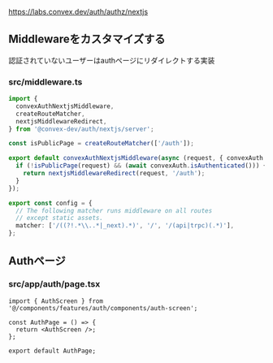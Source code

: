 https://labs.convex.dev/auth/authz/nextjs

## Middlewareをカスタマイズする

認証されていないユーザーはauthページにリダイレクトする実装

### src/middleware.ts

```ts
import {
  convexAuthNextjsMiddleware,
  createRouteMatcher,
  nextjsMiddlewareRedirect,
} from '@convex-dev/auth/nextjs/server';

const isPublicPage = createRouteMatcher(['/auth']);

export default convexAuthNextjsMiddleware(async (request, { convexAuth }) => {
  if (!isPublicPage(request) && (await convexAuth.isAuthenticated())) {
    return nextjsMiddlewareRedirect(request, '/auth');
  }
});

export const config = {
  // The following matcher runs middleware on all routes
  // except static assets.
  matcher: ['/((?!.*\\..*|_next).*)', '/', '/(api|trpc)(.*)'],
};
```

## Authページ

### src/app/auth/page.tsx

```tsx
import { AuthScreen } from '@/components/features/auth/components/auth-screen';

const AuthPage = () => {
  return <AuthScreen />;
};

export default AuthPage;
```
